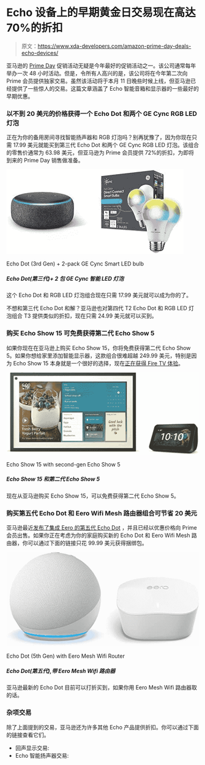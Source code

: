 # Echo 设备上的早期黄金日交易现在高达 70%的折扣

> 原文：<https://www.xda-developers.com/amazon-prime-day-deals-echo-devices/>

亚马逊的 [Prime Day](https://www.xda-developers.com/amazon-prime-day/) 促销活动无疑是今年最好的促销活动之一。该公司通常每年举办一次 48 小时活动。但是，令所有人高兴的是，该公司将在今年第二次向 Prime 会员提供独家交易。虽然该活动将于本月 11 日晚些时候上线，但亚马逊已经提供了一些惊人的交易。这篇文章涵盖了 Echo 智能音箱和显示器的一些最好的早期优惠。

### 以不到 20 美元的价格获得一个 Echo Dot 和两个 GE Cync RGB LED 灯泡

正在为你的备用房间寻找智能扬声器和 RGB 灯泡吗？别再犹豫了，因为你现在只需 17.99 美元就能买到第三代 Echo Dot 和两个 GE Cync RGB LED 灯泡。该组合的零售价通常为 63.98 美元，但亚马逊为 Prime 会员提供 72%的折扣，为即将到来的 Prime Day 销售做准备。

 <picture>![This Echo Dot and RGB LED bulb combo can be yours for just $17.99 right now.](img/a0b64c5d99a6aedc5d2c0baf6b3fc902.png)</picture> 

Echo Dot (3rd Gen) + 2-pack GE Cync Smart LED bulb

##### Echo Dot(第三代)+ 2 包 GE Cync 智能 LED 灯泡

这个 Echo Dot 和 RGB LED 灯泡组合现在只需 17.99 美元就可以成为你的了。

不想和第三代 Echo Dot 和解？亚马逊也对第四代 T2 Echo Dot 和 RGB LED 灯泡组合 T3 提供类似的折扣，现在只需 24.99 美元就可以买到。

### 购买 Echo Show 15 可免费获得第二代 Echo Show 5

如果你现在在亚马逊上购买 Echo Show 15，你将免费获得第二代 Echo Show 5。如果你想给家里添加智能显示器，这款组合很难超越 249.99 美元，特别是因为 Echo Show 15 本身就是一个很好的选择，现在[正在获得 Fire TV 体验](https://www.xda-developers.com/echo-show-15-fire-tv-experience-update/)。

 <picture>![Buy an Echo Show 15 from Amazon right now and get a second-gen Echo Show 5 for free.](img/cffea53a1cccbce19c2fec95c27e7c66.png)</picture> 

Echo Show 15 with second-gen Echo Show 5

##### Echo Show 15 和第二代 Echo Show 5

现在从亚马逊购买 Echo Show 15，可以免费获得第二代 Echo Show 5。

### 购买第五代 Echo Dot 和 Eero Wifi Mesh 路由器组合可节省 20 美元

亚马逊最近[发布了集成 Eero 的第五代 Echo Dot](https://www.xda-developers.com/amazon-echo-dot-5th-gen-announced/) ，并且已经以优惠价格向 Prime 会员出售。如果你正在考虑为你的家庭购买新的 Echo Dot 和 Eero Wifi Mesh 路由器，你可以通过下面的链接只花 99.99 美元获得捆绑包。

 <picture>![Amazon's latest Echo Dot is currently available at a discount if you pick it up with an Eero Mesh Wifi Router.](img/9b22037b3863bf9f641728cd3ecd0881.png)</picture> 

Echo Dot (5th Gen) with Eero Mesh Wifi Router

##### Echo Dot(第五代),带 Eero Mesh Wifi 路由器

亚马逊最新的 Echo Dot 目前可以打折买到，如果你用 Eero Mesh Wifi 路由器取的话。

### 杂项交易

除了上面提到的交易，亚马逊还为许多其他 Echo 产品提供折扣。你可以通过下面的链接查看它们。

*   回声显示交易:
*   Echo 智能扬声器交易: